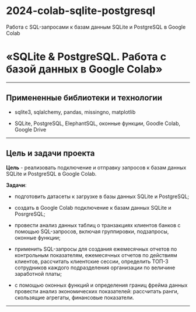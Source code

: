 # 2024-colab-sqlite-postgresql
Работа с SQL-запросами к базам данным SQLite и PostgreSQL в Google Colab 

# **«SQLite & PostgreSQL. Работа с базой данных в Google Colab»**

---

## **Примененные библиотеки и технологии**

* sqlite3, sqlalchemy, pandas, missingno, matplotlib

* SQLite, PostgreSQL, ElephantSQL, оконные функции, Goodle Colab, Google Drive

---

## **Цель и задачи проекта**

**Цель** - реализовать подключение и отправку запросов к базам данных SQLite и PostgreSQL в Google Colab.

**Задачи**: 

* подготовить датасеты к загрузке в базы данных SQLite и PostgreSQL;

* создать в Google Colab подключение к базам данных SQLite и PosrgreSQL;

* провести анализ данных таблиц о транзакциях клиентов банков с помощью SQL-запросов, включая группировки, подзапросы, оконные функции;

* применить SQL-запросы для создания ежемесячных отчетов по контрольным показателям, ежемесячных отчетов по действиям клиентов, рассчитать клиентские сессии, определить ТОП-3 сотрудников каждого подразделения организации по величине заработной платы;

* с помощью оконных функций и определения границ фрейма данных провести анализ экономических показателей: рассчитать ранги, скользящие агрегаты, финансовые показатели.

---
